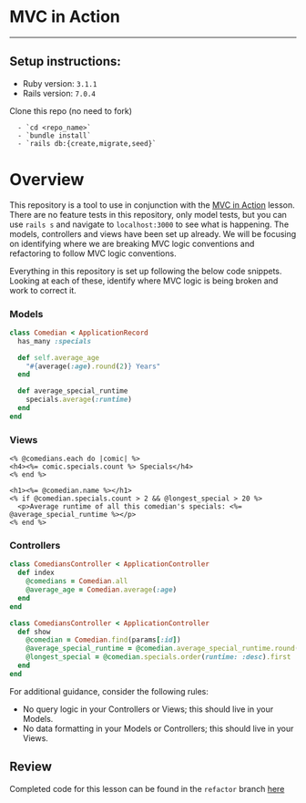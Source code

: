 # MVC in Action
------

## Setup instructions:
* Ruby version: `3.1.1`
* Rails version: `7.0.4`

Clone this repo (no need to fork)
```
  - `cd <repo_name>`
  - `bundle install`
  - `rails db:{create,migrate,seed}`
```

# Overview

This repository is a tool to use in conjunction with the [MVC in Action](https://backend.turing.edu/module2/lessons/mvc_in_action) lesson. There are no feature tests in this repository, only model tests, but you can use `rails s` and navigate to `localhost:3000` to see what is happening. The models, controllers and views have been set up already. We will be focusing on identifying where we are breaking MVC logic conventions and refactoring to follow MVC logic conventions.

Everything in this repository is set up following the below code snippets. Looking at each of these, identify where MVC logic is being broken and work to correct it.

### Models

```ruby
class Comedian < ApplicationRecord
  has_many :specials

  def self.average_age
    "#{average(:age).round(2)} Years"
  end

  def average_special_runtime
    specials.average(:runtime)
  end
end
```

### Views
```erb
<% @comedians.each do |comic| %>
<h4><%= comic.specials.count %> Specials</h4>
<% end %>
```

```erb
<h1><%= @comedian.name %></h1>
<% if @comedian.specials.count > 2 && @longest_special > 20 %>
  <p>Average runtime of all this comedian's specials: <%= @average_special_runtime %></p>
<% end %>
```

### Controllers
```ruby
class ComediansController < ApplicationController
  def index
    @comedians = Comedian.all
    @average_age = Comedian.average(:age)
  end
end
```

```ruby
class ComediansController < ApplicationController
  def show
    @comedian = Comedian.find(params[:id])
    @average_special_runtime = @comedian.average_special_runtime.round(2)
    @longest_special = @comedian.specials.order(runtime: :desc).first
  end
end
```

For additional guidance, consider the following rules:

* No query logic in your Controllers or Views; this should live in your Models.
* No data formatting in your Models or Controllers; this should live in your Views.


## Review
Completed code for this lesson can be found in the `refactor` branch [here](https://github.com/turingschool-examples/mvc-in-action-7/tree/refactor)
